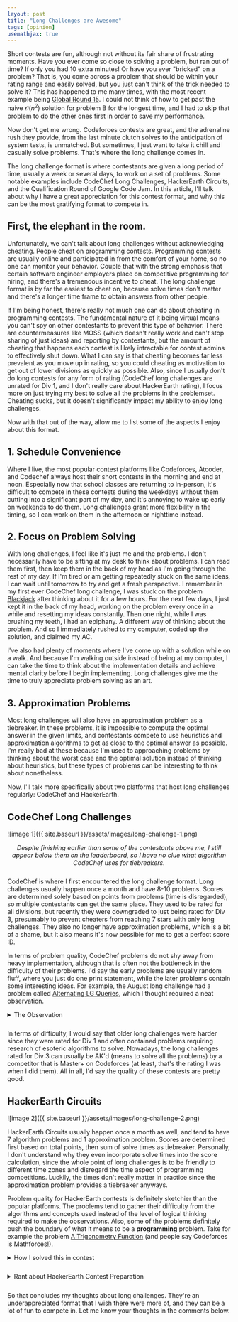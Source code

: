 ```yaml
---
layout: post
title: "Long Challenges are Awesome"
tags: [opinion]
usemathjax: true
---
```


Short contests are fun, although not without its fair share of frustrating moments. Have you ever come so close to solving a problem, but ran out of time? If only you had 10 extra minutes! Or have you ever "bricked" on a problem? That is, you come across a problem that should be within your rating range and easily solved, but you just can't think of the trick needed to solve it? This has happened to me many times, with the most recent example being [Global Round 15](https://codeforces.com/contest/1552/standings/participant/117714327#p117714327). I could not think of how to get past the naive $\mathcal O(n^2)$ solution for problem B for the longest time, and I had to skip that problem to do the other ones first in order to save my performance.

Now don't get me wrong. Codeforces contests are great, and the adrenaline rush they provide, from the last minute clutch solves to the anticipation of system tests, is unmatched. But sometimes, I just want to take it chill and casually solve problems. That's where the long challenge comes in.

The long challenge format is where contestants are given a long period of time, usually a week or several days, to work on a set of problems. Some notable examples include CodeChef Long Challenges, HackerEarth Circuits, and the Qualification Round of Google Code Jam. In this article, I'll talk about why I have a great appreciation for this contest format, and why this can be the most gratifying format to compete in.

## First, the elephant in the room.

Unfortunately, we can't talk about long challenges without acknowledging cheating. People cheat on programming contests. Programming contests are usually online and participated in from the comfort of your home, so no one can monitor your behavior. Couple that with the strong emphasis that certain software engineer employers place on competitive programming for hiring, and there's a tremendous incentive to cheat. The long challenge format is by far the easiest to cheat on, because solve times don't matter and there's a longer time frame to obtain answers from other people.

If I'm being honest, there's really not much one can do about cheating in programming contests. The fundamental nature of it being virtual means you can't spy on other contestants to prevent this type of behavior. There are countermeasures like MOSS (which doesn't really work and can't stop sharing of just ideas) and reporting by contestants, but the amount of cheating that happens each contest is likely intractable for contest admins to effectively shut down. What I can say is that cheating becomes far less prevalent as you move up in rating, so you could cheating as motivation to get out of lower divisions as quickly as possible. Also, since I usually don't do long contests for any form of rating (CodeChef long challenges are unrated for Div 1, and I don't really care about HackerEarth rating), I focus more on just trying my best to solve all the problems in the problemset. Cheating sucks, but it doesn't significantly impact my ability to enjoy long challenges.

Now with that out of the way, allow me to list some of the aspects I enjoy about this format.

## 1. Schedule Convenience
Where I live, the most popular contest platforms like Codeforces, Atcoder, and Codechef always host their short contests in the morning and end at noon. Especially now that school classes are returning to in-person, it's difficult to compete in these contests during the weekdays without them cutting into a significant part of my day, and it's annoying to wake up early on weekends to do them. Long challenges grant more flexibility in the timing, so I can work on them in the afternoon or nighttime instead.

## 2. Focus on Problem Solving
With long challenges, I feel like it's just me and the problems. I don't necessarily have to be sitting at my desk to think about problems. I can read them first, then keep them in the back of my head as I'm going through the rest of my day. If I'm tired or am getting repeatedly stuck on the same ideas, I can wait until tomorrow to try and get a fresh perspective. I remember in my first ever CodeChef long challenge, I was stuck on the problem [Blackjack](https://www.codechef.com/JAN21C/problems/BLKJK) after thinking about it for a few hours. For the next few days, I just kept it in the back of my head, working on the problem every once in a while and resetting my ideas constantly. Then one night, while I was brushing my teeth, I had an epiphany. A different way of thinking about the problem. And so I immediately rushed to my computer, coded up the solution, and claimed my AC.

I've also had plenty of moments where I've come up with a solution while on a walk. And because I'm walking outside instead of being at my computer, I can take the time to think about the implementation details and achieve mental clarity before I begin implementing. Long challenges give me the time to truly appreciate problem solving as an art.

## 3. Approximation Problems
Most long challenges will also have an approximation problem as a tiebreaker. In these problems, it is impossible to compute the optimal answer in the given limits, and contestants compete to use heuristics and approximation algorithms to get as close to the optimal answer as possible. I'm really bad at these because I'm used to approaching problems by thinking about the worst case and the optimal solution instead of thinking about heuristics, but these types of problems can be interesting to think about nonetheless.

Now, I'll talk more specifically about two platforms that host long challenges regularly: CodeChef and HackerEarth.

## CodeChef Long Challenges
![image 1]({{ site.baseurl }}/assets/images/long-challenge-1.png)
<div style="text-align: center; margin-bottom: 5%"><em>Despite finishing earlier than some of the contestants above me, I still appear below them on the leaderboard, so I have no clue what algorithm CodeChef uses for tiebreakers.</em></div>

CodeChef is where I first encountered the long challenge format. Long challenges usually happen once a month and have 8-10 problems. Scores are determined solely based on points from problems (time is disregarded), so multiple contestants can get the same place. They used to be rated for all divisions, but recently they were downgraded to just being rated for Div 3, presumably to prevent cheaters from reaching 7 stars with only long challenges. They also no longer have approximation problems, which is a bit of a shame, but it also means it's now possible for me to get a perfect score :D.

In terms of problem quality, CodeChef problems do not shy away from heavy implementation, although that is often not the bottleneck in the difficulty of their problems. I'd say the early problems are usually random fluff, where you just do one print statement, while the later problems contain some interesting ideas. For example, the August long challenge had a problem called [Alternating LG Queries](https://www.codechef.com/AUG21A/problems/ALTLG), which I thought required a neat observation.

<details markdown="1" style="margin-bottom: 5%"><summary>The Observation</summary>
GCD and LCM behave like a clamp function, so it is sufficient to compress a series of composed GCD and LCM functions into one GCD and one LCM function. The rough proof of this is to consider each prime factor separately, then notice that the exponent of the prime factor is either min'd or max'd, which is exactly what a clamp function does.
</details>

In terms of difficulty, I would say that older long challenges were harder since they were rated for Div 1 and often contained problems requiring research of esoteric algorithms to solve. Nowadays, the long challenges rated for Div 3 can usually be AK'd (means to solve all the problems) by a competitor that is Master+ on Codeforces (at least, that's the rating I was when I did them). All in all, I'd say the quality of these contests are pretty good.

## HackerEarth Circuits
![image 2]({{ site.baseurl }}/assets/images/long-challenge-2.png)

HackerEarth Circuits usually happen once a month as well, and tend to have 7 algorithm problems and 1 approximation problem. Scores are determined first based on total points, then sum of solve times as tiebreaker. Personally, I don't understand why they even incorporate solve times into the score calculation, since the whole point of long challenges is to be friendly to different time zones and disregard the time aspect of programming competitions. Luckily, the times don't really matter in practice since the approximation problem provides a tiebreaker anyways.

Problem quality for HackerEarth contests is definitely sketchier than the popular platforms. The problems tend to gather their difficulty from the algorithms and concepts used instead of the level of logical thinking required to make the observations. Also, some of the problems definitely push the boundary of what it means to be a **programming** problem. Take for example the problem [A Trigonometry Function](https://www.hackerearth.com/problem/algorithm/trignometry-function-4c614376/) (and people say Codeforces is Mathforces!).

<details markdown="1" style="margin-bottom: 5%"><summary>How I solved this in contest</summary>
Let $S(n) = \sum_{k=0}^n f(k)$. We want to compute $S(q) - S(p - 1)$.

We can split $f(n)$ into the sum of two functions, $f_1(n) = 2 \cdot 7^{n/2} \cdot \cos(n \theta)$ and $f_2(n) = n \cdot 4^n$.

Let's first tackle $f_1(n)$. It's not even immediately obvious that for integer inputs this function outputs an integer, let alone how this function behaves. Let's use WolframAlpha to compute the first few terms of the sequence.

$$
f_1(0) = 2 \\
f_1(1) = 4 \\
f_1(2) = 2 \\
f_1(3) = -20 \\
f_1(4) = -94 \\
f_1(5) = -236
$$

Ok, I'm not seeing any pattern at all. But maybe OEIS does. While there isn't an entry on OEIS for this exact sequence, there is an entry on OEIS for $a(n) = f_1(n) / 2$: [A213421](https://oeis.org/search?q=1%2C+2%2C+1%2C+-10%2C+-47%2C+-118&sort=&language=english&go=Search). Most of the formulas aren't too useful, except for the last one: $a(n) = 4 a(n - 1) - 7 a(n - 2)$.

Now remember, we don't need $a(n)$, but rather $S(n)$. Let's redefine $S(n) = \sum_{k=0}^n a(k)$ and just multiply our final answer by 2 at the end. A quick substitution will help us derive a recurrence relation for $S(n)$:

$$
\begin{align*}
S(n) &= a(0) + a(1) + \dots + a(n - 1) + a(n) \\
&= S(n - 1) + a(n) \\
&= S(n - 1) + 4 a(n - 1) - 7 a(n - 2)
\end{align*}
$$

Now we can calculate $S(n)$ in $\mathcal O(\log n)$ time using [matrix exponentiation](https://usaco.guide/plat/matrix-expo?lang=cpp). In our matrix, we maintain the values $a(n), a(n - 1), S(n)$.

For $f_2(n)$, there's a simple closed form from [WolframAlpha](https://www.wolframalpha.com/input/?i=sum+n*4%5En) (WolframAlpha is OP): $\sum_{k=0}^n f_2(k) = \frac{4}{9}(3 \cdot 4^n n - 4^n + 1)$.

</details>

<details markdown="1" style="margin-bottom: 5%"><summary>Rant about HackerEarth Contest Preparation</summary>
Aside from problem quality itself, the quality of the preparation and contest design is questionable. I questioned earlier why solve times were included in the scoring, but I think the real reason is simply that the devs recycled the contest system used for their short contests and couldn't be bothered to adapt it to sensible rules for a long contest. Furthermore, there's almost always some issue with at least one of the problems in each contest. [One problem](https://www.hackerearth.com/practice/algorithms/dynamic-programming/introduction-to-dynamic-programming-1/practice-problems/algorithm/matrix-and-xor-operation-a2e19185/) from December Circuits incorrectly handled certain inputs. The checker for the [approximation problem](https://www.hackerearth.com/practice/basic-programming/bit-manipulation/basics-of-bit-manipulation/practice-problems/approximate/longest-grid-path-a28ff86f/) in July Circuits was wrong and allowed paths going through blocked cells. The checker for the [approximation problem](https://www.hackerearth.com/practice/algorithms/string-algorithm/basics-of-string-manipulation/practice-problems/approximate/kolmogorov-78780f09/) in January Circuits contradicted the output format in the problem statement, and participants literally had to figure out that information from repeated submissions during the contest. Finally, most recently HackerEarth contests banned participants from copy pasting into the submission box for no reason, meaning they somehow expect you to retype complex algorithms from scratch into their submission box instead of importing it from your library. It's possible that they've fixed that issue, but I haven't competed on HackerEarth recently, because why would I?

The worst offense is that these mistakes are never corrected because nobody on the contest team ever replies. I even personally emailed the contest team for one of their contests once and only got a reply several days after the contest ended. Needless to say, I've stopped competing on this platform for the time being. It's really a shame that one of the only sources for long challenge contests was butchered so badly by poor preparation.
</details>

So that concludes my thoughts about long challenges. They're an underappreciated format that I wish there were more of, and they can be a lot of fun to compete in. Let me know your thoughts in the comments below.